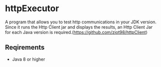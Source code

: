 # httpExecutor
A program that allows you to test http communications in your JDK version.
Since it runs the Http Client jar and displays the results, an Http Client Jar for each Java version is required.(https://github.com/ziot98/httpClient)

## Reqirements
* Java 8 or higher
